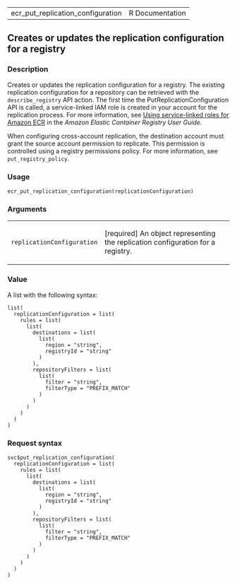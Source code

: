 <table style="width: 100%;">
<tbody>
<tr class="odd">
<td>ecr_put_replication_configuration</td>
<td style="text-align: right;">R Documentation</td>
</tr>
</tbody>
</table>

## Creates or updates the replication configuration for a registry

### Description

Creates or updates the replication configuration for a registry. The
existing replication configuration for a repository can be retrieved
with the `describe_registry` API action. The first time the
PutReplicationConfiguration API is called, a service-linked IAM role is
created in your account for the replication process. For more
information, see [Using service-linked roles for Amazon
ECR](https://docs.aws.amazon.com/AmazonECR/latest/userguide/using-service-linked-roles.html)
in the *Amazon Elastic Container Registry User Guide*.

When configuring cross-account replication, the destination account must
grant the source account permission to replicate. This permission is
controlled using a registry permissions policy. For more information,
see `put_registry_policy`.

### Usage

    ecr_put_replication_configuration(replicationConfiguration)

### Arguments

<table>
<colgroup>
<col style="width: 35%" />
<col style="width: 65%" />
</colgroup>
<tbody>
<tr class="odd">
<td><code
id="ecr_put_replication_configuration_:_replicationConfiguration">replicationConfiguration</code></td>
<td><p>[required] An object representing the replication configuration
for a registry.</p></td>
</tr>
</tbody>
</table>

### Value

A list with the following syntax:

    list(
      replicationConfiguration = list(
        rules = list(
          list(
            destinations = list(
              list(
                region = "string",
                registryId = "string"
              )
            ),
            repositoryFilters = list(
              list(
                filter = "string",
                filterType = "PREFIX_MATCH"
              )
            )
          )
        )
      )
    )

### Request syntax

    svc$put_replication_configuration(
      replicationConfiguration = list(
        rules = list(
          list(
            destinations = list(
              list(
                region = "string",
                registryId = "string"
              )
            ),
            repositoryFilters = list(
              list(
                filter = "string",
                filterType = "PREFIX_MATCH"
              )
            )
          )
        )
      )
    )
